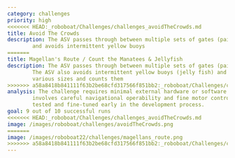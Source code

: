 ```yaml
---
category: challenges
priority: high
<<<<<<< HEAD:_roboboat/Challenges/challenges_avoidTheCrowds.md
title: Avoid The Crowds
description: The ASV passes through between multiple sets of gates (pairs of red and green buoys)
        and avoids intermittent yellow buoys
=======
title: Magellan's Route / Count the Manatees & Jellyfish
description: The ASV passes through between multiple sets of gates (pairs of red and green buoys) 
        The ASV also avoids intermittent yellow buoys (jelly fish) and black buoys (manatees) of 
        various sizes and counts them
>>>>>>> a58a8418b841111f63b2be68cfd317566f851bb2:_roboboat/Challenges/challenges_magellanRouteCount.md
analysis: The challenge requires minimal external hardware or software development and mainly just 
        involves careful navigational operability and fine motor control. This challenge could be 
        tested and fine-tuned early in the development process. 
goal: 9 out of 10 successful runs
<<<<<<< HEAD:_roboboat/Challenges/challenges_avoidTheCrowds.md
image: /images/roboboat/challenges/avoidTheCrowds.png
=======
image: /images/roboboat22/challenges/magellans_route.png
>>>>>>> a58a8418b841111f63b2be68cfd317566f851bb2:_roboboat/Challenges/challenges_magellanRouteCount.md
---
```

